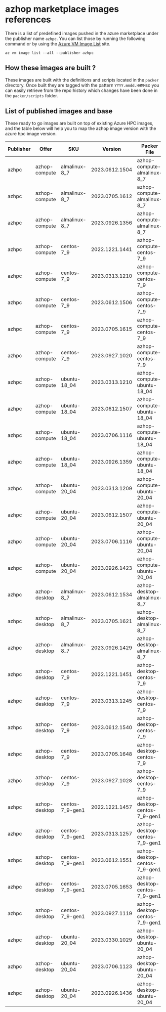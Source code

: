 # azhop marketplace images references
There is a list of predefined images pushed in the azure marketplace under the publisher name `azhpc`. You can list those by running the following command or by using the [Azure VM Image List](https://az-vm-image.info/?cmd=--all+--publisher+azhpc) site. 
```
az vm image list --all --publisher azhpc
```

## How these images are built ?
These images are built with the definitions and scripts located in the `packer` directory. Once built they are tagged with the pattern `YYYY.mmdd.HHMM`so you can easily retrieve from the repo history which changes have been done in the `packer/scripts` folder.

## List of published images and base
These ready to go images are built on top of existing Azure HPC images, and the table below will help you to map the azhop image version with the azure hpc image version.

|Publisher|Offer|SKU|Version|Packer File|Base|
|---------|-----|---|-------|-----------|----|
|azhpc|azhop-compute|almalinux-8_7|2023.0612.1504|azhop-compute-almalinux-8_7|almalinux:almalinux-hpc:8_7-hpc-gen2:8.7.2023060101|
|azhpc|azhop-compute|almalinux-8_7|2023.0705.1612|azhop-compute-almalinux-8_7|almalinux:almalinux-hpc:8_7-hpc-gen2:8.7.2023060101|
|azhpc|azhop-compute|almalinux-8_7|2023.0926.1356|azhop-compute-almalinux-8_7|almalinux:almalinux-hpc:8_7-hpc-gen2:8.7.2023060101|
|azhpc|azhop-compute|centos-7_9|2022.1221.1441|azhop-compute-centos-7_9|OpenLogic:CentOS-HPC:7_9-gen2:7.9.2022040101
|azhpc|azhop-compute|centos-7_9|2023.0313.1210|azhop-compute-centos-7_9|OpenLogic:CentOS-HPC:7_9-gen2:7.9.2022040101|
|azhpc|azhop-compute|centos-7_9|2023.0612.1506|azhop-compute-centos-7_9|OpenLogic:CentOS-HPC:7_9-gen2:7.9.2022040101|
|azhpc|azhop-compute|centos-7_9|2023.0705.1615|azhop-compute-centos-7_9|OpenLogic:CentOS-HPC:7_9-gen2:7.9.2022040101|
|azhpc|azhop-compute|centos-7_9|2023.0927.1020|azhop-compute-centos-7_9|OpenLogic:CentOS-HPC:7_9-gen2:7.9.2022040101|
|azhpc|azhop-compute|ubuntu-18_04|2023.0313.1210|azhop-compute-ubuntu-18_04|microsoft-dsvm:ubuntu-hpc:1804:18.04.2023031501|
|azhpc|azhop-compute|ubuntu-18_04|2023.0612.1507|azhop-compute-ubuntu-18_04|microsoft-dsvm:ubuntu-hpc:1804:18.04.2023031501|
|azhpc|azhop-compute|ubuntu-18_04|2023.0706.1116|azhop-compute-ubuntu-18_04|microsoft-dsvm:ubuntu-hpc:1804:18.04.2023063001|
|azhpc|azhop-compute|ubuntu-18_04|2023.0926.1359|azhop-compute-ubuntu-18_04|microsoft-dsvm:ubuntu-hpc:1804:18.04.2023063001|
|azhpc|azhop-compute|ubuntu-20_04|2023.0313.1209|azhop-compute-ubuntu-20_04|microsoft-dsvm:ubuntu-hpc:2004:20.04.2023031501|
|azhpc|azhop-compute|ubuntu-20_04|2023.0612.1507|azhop-compute-ubuntu-20_04|microsoft-dsvm:ubuntu-hpc:2004:20.04.2023031501|
|azhpc|azhop-compute|ubuntu-20_04|2023.0706.1116|azhop-compute-ubuntu-20_04|microsoft-dsvm:ubuntu-hpc:2004:20.04.2023063001|
|azhpc|azhop-compute|ubuntu-20_04|2023.0926.1423|azhop-compute-ubuntu-20_04|microsoft-dsvm:ubuntu-hpc:2004:20.04.2023080201|
|azhpc|azhop-desktop|almalinux-8_7|2023.0612.1534|azhop-desktop-almalinux-8_7|almalinux:almalinux-hpc:8_7-hpc-gen2:8.7.2023060101|
|azhpc|azhop-desktop|almalinux-8_7|2023.0705.1621|azhop-desktop-almalinux-8_7|almalinux:almalinux-hpc:8_7-hpc-gen2:8.7.2023060101|
|azhpc|azhop-desktop|almalinux-8_7|2023.0926.1429|azhop-desktop-almalinux-8_7|almalinux:almalinux-hpc:8_7-hpc-gen2:8.7.2023060101|
|azhpc|azhop-desktop|centos-7_9|2022.1221.1451|azhop-desktop-centos-7_9|OpenLogic:CentOS-HPC:7_9-gen2:7.9.2022040101|
|azhpc|azhop-desktop|centos-7_9|2023.0313.1245|azhop-desktop-centos-7_9|OpenLogic:CentOS-HPC:7_9-gen2:7.9.2022040101|
|azhpc|azhop-desktop|centos-7_9|2023.0612.1540|azhop-desktop-centos-7_9|OpenLogic:CentOS-HPC:7_9-gen2:7.9.2022040101|
|azhpc|azhop-desktop|centos-7_9|2023.0705.1648|azhop-desktop-centos-7_9|OpenLogic:CentOS-HPC:7_9-gen2:7.9.2022040101|
|azhpc|azhop-desktop|centos-7_9|2023.0927.1028|azhop-desktop-centos-7_9|OpenLogic:CentOS-HPC:7_9-gen2:7.9.2022040101|
|azhpc|azhop-desktop|centos-7_9-gen1|2022.1221.1457|azhop-desktop-centos-7_9-gen1|OpenLogic:CentOS-HPC:7_9:7.9.2022040100|
|azhpc|azhop-desktop|centos-7_9-gen1|2023.0313.1257|azhop-desktop-centos-7_9-gen1|OpenLogic:CentOS-HPC:7_9:7.9.2022040100|
|azhpc|azhop-desktop|centos-7_9-gen1|2023.0612.1551|azhop-desktop-centos-7_9-gen1|OpenLogic:CentOS-HPC:7_9:7.9.2022040100|
|azhpc|azhop-desktop|centos-7_9-gen1|2023.0705.1653|azhop-desktop-centos-7_9-gen1|OpenLogic:CentOS-HPC:7_9:7.9.2022040100|
|azhpc|azhop-desktop|centos-7_9-gen1|2023.0927.1119|azhop-desktop-centos-7_9-gen1|OpenLogic:CentOS-HPC:7_9:7.9.2022040100|
|azhpc|azhop-desktop|ubuntu-20_04|2023.0330.1029|azhop-desktop-ubuntu-20_04|microsoft-dsvm:ubuntu-hpc:2004:20.04.2023031501|
|azhpc|azhop-desktop|ubuntu-20_04|2023.0706.1123|azhop-desktop-ubuntu-20_04|microsoft-dsvm:ubuntu-hpc:2004:20.04.2023063001|
|azhpc|azhop-desktop|ubuntu-20_04|2023.0926.1436|azhop-desktop-ubuntu-20_04|microsoft-dsvm:ubuntu-hpc:2004:20.04.2023080201|
